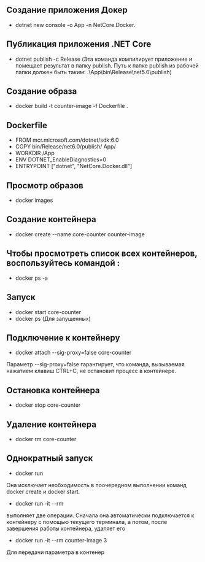 ## Создание приложения Докер

- dotnet new console -o App -n NetCore.Docker.

## Публикация приложения .NET Core

- dotnet publish -c Release
  (Эта команда компилирует приложение и помещает результат в папку publish. Путь к папке publish из рабочей папки должен быть таким: .\App\bin\Release\net5.0\publish\)

## Создание образа

- docker build -t counter-image -f Dockerfile .

## Dockerfile

- FROM mcr.microsoft.com/dotnet/sdk:6.0
- COPY bin/Release/net6.0/publish/ App/
- WORKDIR /App
- ENV DOTNET_EnableDiagnostics=0
- ENTRYPOINT ["dotnet", "NetCore.Docker.dll"]

## Просмотр образов

- docker images

## Создание контейнера

- docker create --name core-counter counter-image

## Чтобы просмотреть список всех контейнеров, воспользуйтесь командой :

- docker ps -a

## Запуск

- docker start core-counter
- docker ps (Для запущенных)

## Подключение к контейнеру

- docker attach --sig-proxy=false core-counter

Параметр --sig-proxy=false гарантирует, что команда, вызываемая нажатием клавиш CTRL+C, не остановит процесс в контейнере.

## Остановка контейнера

- docker stop core-counter

## Удаление контейнера

- docker rm core-counter

## Однократный запуск

- docker run

Она исключает необходимость в поочередном выполнении команд docker create и docker start.

- docker run -it --rm

выполняет две операции. Сначала она автоматически подключается к контейнеру с помощью текущего терминала, а потом, после завершения работы контейнера, удаляет его

- docker run -it --rm counter-image 3

Для передачи параметра в контенер
